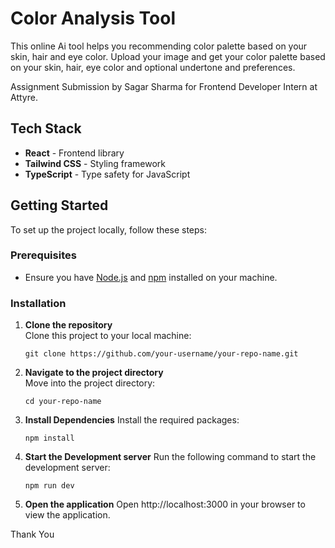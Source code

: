 
# Color Analysis Tool

This online Ai tool helps you recommending color palette based on your skin, hair and eye color. Upload your image and get your color palette based on your skin, hair, eye color and optional undertone and preferences. 

Assignment Submission by Sagar Sharma for Frontend Developer Intern at Attyre.

## Tech Stack

- **React** - Frontend library
- **Tailwind CSS** - Styling framework
- **TypeScript** - Type safety for JavaScript

## Getting Started

To set up the project locally, follow these steps:

### Prerequisites

- Ensure you have [Node.js](https://nodejs.org/) and [npm](https://www.npmjs.com/) installed on your machine.

### Installation

1. **Clone the repository**  
   Clone this project to your local machine:

   ```
   git clone https://github.com/your-username/your-repo-name.git
   ```
   
2. **Navigate to the project directory**  
   Move into the project directory:

   ```
   cd your-repo-name
   ```

3. **Install Dependencies** 
   Install the required packages:

   ```
   npm install
   ```

4. **Start the Development server**
   Run the following command to start the development server:

   ```
   npm run dev
   ```

5. **Open the application**
   Open http://localhost:3000 in your browser to view the application.

Thank You

